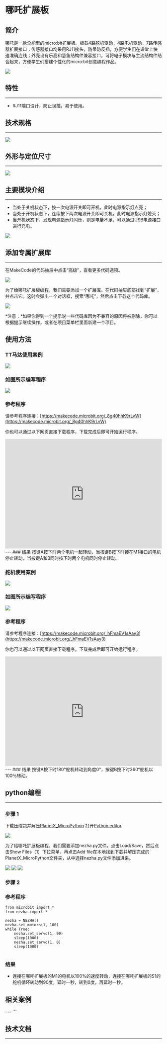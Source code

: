 # 哪吒扩展板

## 简介
哪吒是一款全能型的micro:bit扩展板。板载4路舵机驱动，4路电机驱动，7路传感器扩展接口；传感器接口均采用RJ11接头，防呆防反插，方便学生们在课堂上快速准确连线；外壳设有乐高和慧鱼结构件兼容接口，可将电子模块与主流结构件结合起来，方便学生们搭建个性化的micro:bit创意编程作品。

![](./images/03444_01.png)

## 特性
---
- RJ11端口设计，防止误插，易于使用。
## 技术规格
---

![](./images/03444_02.png)


## 外形与定位尺寸
---


![](./images/03444_03.png)


## 主要模块介绍
---

- 当处于关机状态下，按一次电源开关即可开机，此时电源指示灯点亮；
- 当处于开机状态下，连续按下两次电源开关即可关机，此时电源指示灯熄灭；
- 当开机状态下，发现电源指示灯闪烁，则是电量不足，可以通过USB电源接口进行充电。

![](./images/03444_04.png)

## 添加专属扩展库
---

在MakeCode的代码抽屉中点击“高级”，查看更多代码选项。

![](./images/03444_05.png)

为了给哪吒扩展板编程，我们需要添加一个扩展库。在代码抽屉底部找到“扩展”，并点击它。这时会弹出一个对话框，搜索“哪吒”，然后点击下载这个代码库。

![](./images/03444_06.png)

*注意：*如果你得到一个提示说一些代码库因为不兼容的原因将被删除，你可以根据提示继续操作，或者在项目菜单栏里面新建一个项目。

## 使用方法

### TT马达使用案例

![](./images/03444_07.png)

### 如图所示编写程序


![](./images/03444_08.png)


### 参考程序
请参考程序连接：[https://makecode.microbit.org/_8g40hhK9rLvW](https://makecode.microbit.org/_8g40hhK9rLvW)

你也可以通过以下网页直接下载程序，下载完成后即可开始运行程序。

<div style="position:relative;height:0;padding-bottom:70%;overflow:hidden;"><iframe style="position:absolute;top:0;left:0;width:100%;height:100%;" src="https://makecode.microbit.org/#pub:_8g40hhK9rLvW" frameborder="0" sandbox="allow-popups allow-forms allow-scripts allow-same-origin"></iframe></div>  
---
### 结果
按键A按下时两个电机一起转动，当按键B按下时接在M1接口的电机停止转动，当按键A和B同时按下时两个电机同时停止转动。


### 舵机使用案例

![](./images/03444_09.png)

### 如图所示编写程序


![](./images/03444_10.png)


### 参考程序
请参考程序连接：[https://makecode.microbit.org/_hFmaEV1sAay3](https://makecode.microbit.org/_hFmaEV1sAay3)

你也可以通过以下网页直接下载程序，下载完成后即可开始运行程序。

<div style="position:relative;height:0;padding-bottom:70%;overflow:hidden;"><iframe style="position:absolute;top:0;left:0;width:100%;height:100%;" src="https://makecode.microbit.org/#pub:_hFmaEV1sAay3" frameborder="0" sandbox="allow-popups allow-forms allow-scripts allow-same-origin"></iframe></div>  
---
### 结果
按键A按下时180°舵机转动到角度0°，按键B按下时360°舵机以100％转动。

## python编程
---


### 步骤 1
下载压缩包并解压[PlanetX_MicroPython](https://github.com/lionyhw/PlanetX_MicroPython/archive/master.zip)
打开[Python editor](https://python.microbit.org/v/2.0)

![](./images/05001_07.png)

为了给哪吒扩展板编程，我们需要添加nezha.py文件。点击Load/Save，然后点击Show Files（1）下拉菜单，再点击Add file在本地找到下载并解压完成的PlanetX_MicroPython文件夹，从中选择nezha.py文件添加进来。

![](./images/03444_11.png)
![](./images/03444_12.png)
![](./images/03444_13.png)

### 步骤 2
### 参考程序
```
from microbit import *
from nezha import *

nezha = NEZHA()
nezha.set_motors(1, 100)
while True:
    nezha.set_servo(1, 90)
    sleep(1000)
    nezha.set_servo(1, 0)
    sleep(1000)


```


### 结果
- 连接在哪吒扩展板的M1的电机以100%的速度转动，连接在哪吒扩展板的S1的舵机循环转动到90度，延时一秒，转到0度，再延时一秒。


## 相关案例
---    ```
## 技术文档
---
